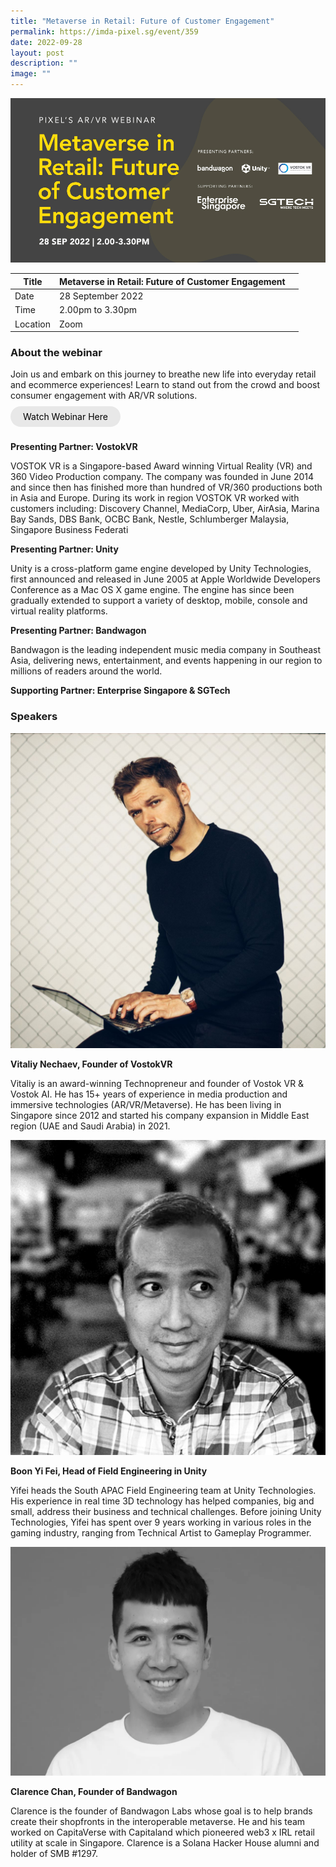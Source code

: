 ```yaml
---
title: "Metaverse in Retail: Future of Customer Engagement"
permalink: https://imda-pixel.sg/event/359
date: 2022-09-28
layout: post
description: ""
image: ""
---
```

![28 Sep - ARVR](/images/Events/ARVR/PIXEL-ARVR-Metaverse-in-Retail_Future-of-Customer-Engagement_335x175_FA.jpg)

| Title | Metaverse in Retail: Future of Customer Engagement | | 
| -------- | -------- | --------| 
| Date  | 28 September 2022  | 
| Time  | 2.00pm to 3.30pm  |
| Location  | Zoom |

### About the webinar 

Join us and embark on this journey to breathe new life into everyday retail and ecommerce experiences! Learn to stand out from the crowd and boost consumer engagement with AR/VR solutions.
<br><br><a href="https://youtu.be/BWCdaXgakRM" target="_blank" style="background-color: #E8E8E8; color: black; text-decoration: none; border-radius: 100px; padding-left: 20px; padding-right: 20px; padding-top:8px; padding-bottom:8px">Watch Webinar Here</a><br><br>

**Presenting Partner: VostokVR**

VOSTOK VR is a Singapore-based Award winning Virtual Reality (VR) and 360 Video Production company. The company was founded in June 2014 and since then has finished more than hundred of VR/360 productions both in Asia and Europe. During its work in region VOSTOK VR worked with customers including: Discovery Channel, MediaCorp, Uber, AirAsia, Marina Bay Sands, DBS Bank, OCBC Bank, Nestle, Schlumberger Malaysia, Singapore Business Federati

**Presenting Partner: Unity**

Unity is a cross-platform game engine developed by Unity Technologies, first announced and released in June 2005 at Apple Worldwide Developers Conference as a Mac OS X game engine. The engine has since been gradually extended to support a variety of desktop, mobile, console and virtual reality platforms.

**Presenting Partner: Bandwagon**

Bandwagon is the leading independent music media company in Southeast Asia, delivering news, entertainment, and events happening in our region to millions of readers around the world.

**Supporting Partner: Enterprise Singapore & SGTech**


### Speakers 

![Vitaliy](/images/Events/ARVR/photo_2022-05-05_12-12-41.jpg)

**Vitaliy Nechaev, Founder of VostokVR**

Vitaliy is an award-winning Technopreneur and founder of Vostok VR & Vostok AI. He has 15+ years of experience in media production and immersive technologies (AR/VR/Metaverse). He has been living in Singapore since 2012 and started his company expansion in Middle East region (UAE and Saudi Arabia) in 2021.

![Boon Yi Fei](/images/Events/ARVR/Boon%20Yi%20Fei.jpg)

**Boon Yi Fei, Head of Field Engineering in Unity**

Yifei heads the South APAC Field Engineering team at Unity Technologies. His experience in real time 3D technology has helped companies, big and small, address their business and technical challenges. Before joining Unity Technologies, Yifei has spent over 9 years working in various roles in the gaming industry, ranging from Technical Artist to Gameplay Programmer.

![Clarence](/images/Events/ARVR/Clarence%20.png)

**Clarence Chan, Founder of Bandwagon**

Clarence is the founder of Bandwagon Labs whose goal is to help brands create their shopfronts in the interoperable metaverse. He and his team worked on CapitaVerse with Capitaland which pioneered web3 x IRL retail utility at scale in Singapore. Clarence is a Solana Hacker House alumni and holder of SMB #1297.
